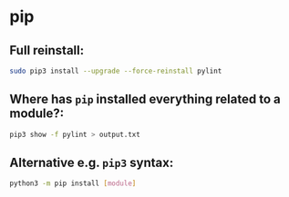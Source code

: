 # pip

## Full reinstall:

```bash
sudo pip3 install --upgrade --force-reinstall pylint
```

## Where has `pip` installed everything related to a module?:

```bash
pip3 show -f pylint > output.txt
```

## Alternative e.g. `pip3` syntax:

```bash
python3 -m pip install [module]
```
